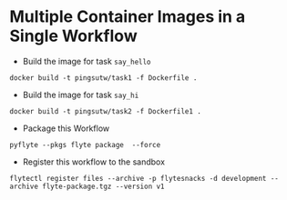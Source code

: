 # Multiple Container Images in a Single Workflow

- Build the image for task `say_hello`
```shell
docker build -t pingsutw/task1 -f Dockerfile . 
```

- Build the image for task `say_hi`
```shell
docker build -t pingsutw/task2 -f Dockerfile1 . 
```

- Package this Workflow
```shell
pyflyte --pkgs flyte package  --force
```

- Register this workflow to the sandbox
```shell
flytectl register files --archive -p flytesnacks -d development --archive flyte-package.tgz --version v1
```
